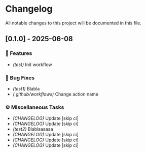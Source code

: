 # Changelog

All notable changes to this project will be documented in this file.

## [0.1.0] - 2025-06-08

### 🚀 Features

- *(test)* Init workflow

### 🐛 Bug Fixes

- *(test1)* Blabla
- *(.github/workflows)* Change action name

### ⚙️ Miscellaneous Tasks

- *(CHANGELOG)* Update [skip ci]
- *(CHANGELOG)* Update [skip ci]
- *(test2)* Blablaaaaaa
- *(CHANGELOG)* Update [skip ci]
- *(CHANGELOG)* Update [skip ci]
- *(CHANGELOG)* Update [skip ci]

<!-- generated by git-cliff -->
